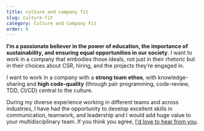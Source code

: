 ```yaml
---
title: culture and company fit
slug: culture-fit
category: Culture and Company Fit
order: 6
---
```


**I’m a passionate believer in the power of education, the importance of sustainability, and ensuring equal opportunities in our society**. I want to work in a company that embodies those ideals, not just in their rhetoric but in their choices about CSR, hiring, and the projects they’re engaged in.

I want to work in a company with a **strong team ethos**, with knowledge-sharing and **high code-quality** (through pair programming, code-review, TDD, CI/CD) central to the culture.

During my diverse experience working in different teams and across industries, I have had the opportunity to develop excellent skills in communication, teamwork, and leadership and I would add huge value to your multidisciplinary team. If you think you agree, [I'd love to hear from you](mailto:hi@ollimansell.co.uk).
